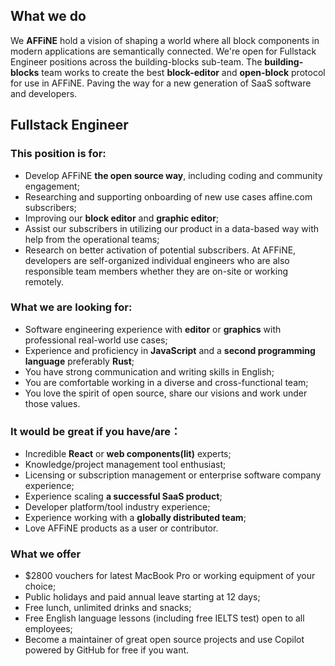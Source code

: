 ## What we do

We **AFFiNE** hold a vision of shaping a world where all block components in modern applications are semantically connected.
We're open for Fullstack Engineer positions across the building-blocks sub-team. The **building-blocks** team works to create the best **block-editor** and **open-block** protocol for use in AFFiNE. Paving the way for a new generation of SaaS software and developers.

## Fullstack Engineer

### This position is for:

-   Develop AFFiNE **the open source way**, including coding and community engagement;
-   Researching and supporting onboarding of new use cases affine.com subscribers;
-   Improving our **block editor** and **graphic editor**;
-   Assist our subscribers in utilizing our product in a data-based way with help from the operational teams;
-   Research on better activation of potential subscribers. At AFFiNE, developers are self-organized individual engineers who are also responsible team members whether they are on-site or working remotely.

### What we are looking for:

-   Software engineering experience with **editor** or **graphics** with professional real-world use cases;
-   Experience and proficiency in **JavaScript** and a **second programming language** preferably **Rust**;
-   You have strong communication and writing skills in English;
-   You are comfortable working in a diverse and cross-functional team;
-   You love the spirit of open source, share our visions and work under those values.

### It would be great if you have/are：

-   Incredible **React** or **web components(lit)** experts;
-   Knowledge/project management tool enthusiast;
-   Licensing or subscription management or enterprise software company experience;
-   Experience scaling **a successful SaaS product**;
-   Developer platform/tool industry experience;
-   Experience working with a **globally distributed team**;
-   Love AFFiNE products as a user or contributor.

### What we offer

-   $2800 vouchers for latest MacBook Pro or working equipment of your choice;
-   Public holidays and paid annual leave starting at 12 days;
-   Free lunch, unlimited drinks and snacks;
-   Free English language lessons (including free IELTS test) open to all employees;
-   Become a maintainer of great open source projects and use Copilot powered by GitHub for free if you want.
